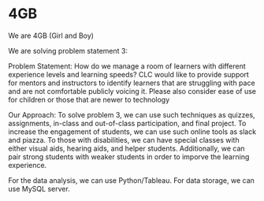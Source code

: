 # 4GB
We are 4GB (Girl and Boy)

We are solving problem statement 3:

Problem Statement:
How do we manage a room of learners with different experience levels and learning speeds? CLC would like to provide support for mentors and instructors to identify learners that are struggling with pace and are not comfortable publicly voicing it. Please also consider ease of use for children or those that are newer to technology

Our Approach:
To solve problem 3, we can use such techniques as quizzes, assignments, in-class and out-of-class participation, and final project. To increase the engagement of students, we can use such online tools as slack and piazza. To those with disabilities, we can have special classes with either visual aids, hearing aids, and helper students. Additionally, we can pair strong students with weaker students in order to imporve the learning experience.

For the data analysis, we can use Python/Tableau. For data storage, we can use MySQL server.
